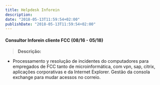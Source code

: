 ```yaml
---
title: Helpdesk Inforein
description:
date: "2018-05-13T11:59:54+02:00"
publishDate: "2018-05-13T11:59:54+02:00"
---
```

#### Consultor Inforein cliente FCC (08/16 - 05/18)
> 
> **Descrição:**

* Processamento y resolução de incidentes do computadores para empregados de FCC tanto de microinformática, com vpn, sap, citrix, aplicações corporativas e da Internet Explorer. Gestão da consola exchange para mudar acessos no correio.
